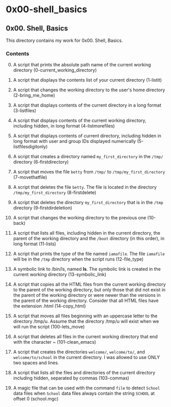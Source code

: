 # 0x00-shell_basics

## 0x00. Shell, Basics

This directory contains my work for 0x00. Shell, Basics.

### Contents

0. A script that prints the absolute path name of the current working directory (0-current_working_directory)

1. A script that displays the contents list of your current directory (1-listit)

2. A script that changes the working directory to the user's home directory (2-bring_me_home)

3. A script that displays contents of the current directory in a long format (3-listfiles)

4. A script that displays contents of the current working directory, including hidden, in long format (4-listmorefiles)

5. A script that displays contents of current directory, including hidden in long format with user and group IDs displayed numerically (5-listfilesdigitonly)

6. A script that creates a directory named ```my_first_directory``` in the ```/tmp/``` directory (6-firstdirectory)

7. A script that moves the file ```betty``` from ```/tmp/``` to ```/tmp/my_first_directory``` (7-movethatfile)

8. A script that deletes the file ```betty```. The file is located in the directory ```/tmp/my_first_directory``` (8-firstdelete)

9. A script that deletes the directory ```my_first_directory``` that is in the ```/tmp``` directory (9-firstdirdeletion)

10. A script that changes the working directory to the previous one (10-back)

11. A script that lists all files, including hidden in the current directory, the parent of the working directory and the ```/boot``` directory (in this order), in long format (11-lists)

12. A script that prints the type of the file named ```iamafile```. The file ```iamafile``` will be in the ```/tmp``` directory when the script runs (12-file_type)

13. A symbolic link to /bin/ls, named __ls__. The symbolic link is created in the current working directory (13-symbolic_link)

14. A script that copies all the HTML files from the current working directory to the parent of the working directory, but only those that did not exist in the parent of the working directory or were newer than the versions in the parent of the working directory. Consider that all HTML files have the extension .html (14-copy_html)

15. A script that moves all files beginning with an uppercase letter to the directory /tmp/u. Assume that the directory /tmp/u will exist when we will run the script (100-lets_move)

16. A script that deletes all files in the current working directory that end with the character ~ (101-clean_emacs)

17. A script that creates the directories ```welcome/```, ```welcome/to/```, and ```welcome/to/school``` in the current directory. I was allowed to use ONLY two spaces and lines.

18. A script that lists all the files and directories of the current directory including hidden, separated by commas (103-commas)

19. A magic file that can be used with the command ```file``` to detect ```School``` data files when ```School``` data files always contain the string ```SCHOOL``` at offset 0 (school.mgc)
